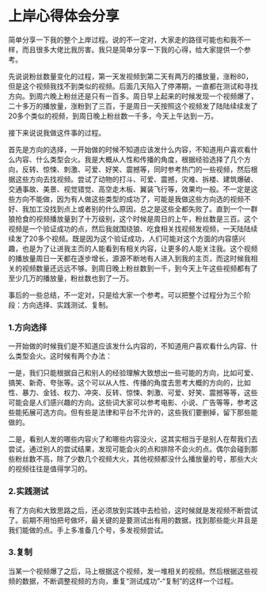 # 上岸心得体会分享

简单分享一下我的整个上岸过程。说的不一定对，大家走的路径可能也和我不一样，而且很多大佬比我厉害。我只是简单分享一下我的心得，给大家提供一个参考。

先说说粉丝数量变化的过程，第一天发视频到第二天有两万的播放量，涨粉80，但是这个视频我找不到类似的视频。后面几天陷入了停滞期，一直都在测试和寻找方向。到周六晚上粉丝还是只有一百多。周日早上起来的时候发现一个视频爆了，二十多万的播放量，涨粉到了三百，于是周日一天按照这个视频发了陆陆续续发了20多个类似的视频，到周日晚上粉丝数一千多，今天上午达到一万。

接下来说说我做这件事的过程。

首先是方向的选择，一开始做的时候不知道应该发什么内容，不知道用户喜欢看什么内容、什么类型会火。我是大概从人性和传播的角度，根据经验选择了几个方向，反转、惊悚、刺激、可爱、好笑、震撼等，同时参考热门的一些视频，然后根据这些方向去找视频。尝试了动物的打斗、可爱、震撼，灾难、拆楼、建筑爆破、交通事故、美景、视觉错觉、高空走木板、翼装飞行等，效果均一般。不一定是这些方向不能做，因为有人做这些类型的成功了，可能是我做这些方向选的视频不好、我加工没找到点上或者别的什么原因，总之是这些全都失败了。直到一个一群狼抢食的视频播放量到了十万级别，这个时候是周日的上午，粉丝数是三百。这个视频是一个验证成功的点，然后我就围绕狼、吃食相关找视频发视频，一天陆陆续续发了20多个视频。既是因为这个验证成功，人们可能对这个方面的内容感兴趣，也是为了让进我主页的人能看到有相关内容，让更多的人能关注我。这个视频的播放量周日一天都在逐步增长，源源不断地有人进入到我的主页，而这时候我相关的视频数量还远远不够。到周日晚上粉丝数到一千，到今天上午这些视频都有了至少几万的播放量，粉丝数也到了一万。

事后的一些总结，不一定对，只是给大家一个参考。可以把整个过程分为三个阶段：方向选择、实践测试、复制。

### 1.方向选择

一开始做的时候我们是不知道应该发什么内容的，不知道用户喜欢看什么内容、什么类型会火。这时候有两个办法：

  一是，我们只能根据自己和别人的经验理解大致想出一些可能的方向，比如可爱、搞笑、新奇、夸张等。这个可以从人性、传播的角度去思考大概的方向的，比如性、暴力、金钱、权力、冲突、反转、惊悚、刺激、可爱、好笑、震撼等等，这些可能会是人们感兴趣的方向。这些词大家可以参考电影、小说、广告等等，参考这些能拓展可选方向。但有些是法律和平台不允许的，这些我们要删掉，留下那些能做的。

二是，看别人发的哪些内容火了和哪些内容没火，这其实相当于是别人在帮我们去尝试，通过别人的尝试结果，发现可能会火的点和排除不会火的点。偶尔会碰到那些粉丝数不高，除了少数几个视频大火，其他视频都没什么播放量的号，那些大火的视频往往是值得学习的。

### 2.实践测试

有了方向和大致思路之后，还必须放到实践中去检验，这时候就是发视频不断尝试了。前期不用怕把号做坏，最关键的是要测试出有用的数据，找到那些能火并且是我们能做的点。手上多准备几个号，多发视频尝试。

### 3.复制

当某一个视频爆了之后，马上根据这个视频，发一堆相关的视频。然后根据这些视频的数据，不断调整视频的方向，重复“测试成功”-“复制”的这样一个过程。